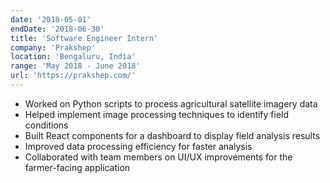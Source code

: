 ```yaml
---
date: '2018-05-01'
endDate: '2018-06-30'
title: 'Software Engineer Intern'
company: 'Prakshep'
location: 'Bengaluru, India'
range: 'May 2018 - June 2018'
url: 'https://prakshep.com/'
---
```


- Worked on Python scripts to process agricultural satellite imagery data
- Helped implement image processing techniques to identify field conditions
- Built React components for a dashboard to display field analysis results
- Improved data processing efficiency for faster analysis
- Collaborated with team members on UI/UX improvements for the farmer-facing application
